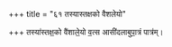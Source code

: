 +++
title = "६१ तस्यास्तक्षको वैशलेयो"

+++
तस्या॑स्तक्ष॒को वै॑शाले॒यो व॒त्स आसी॑दलाबुपा॒त्रं पात्र॑म्।